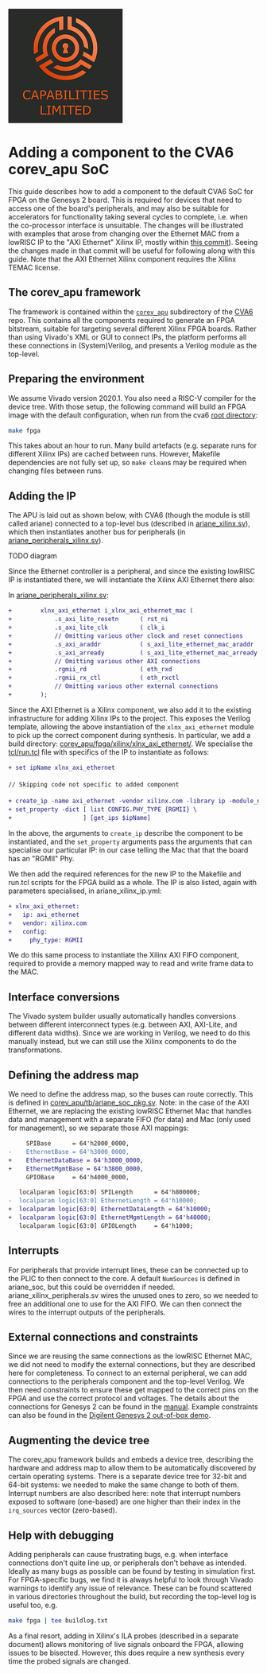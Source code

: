![Cap Ltd Logo](./img/CapLtdLogo.png)

# Adding a component to the CVA6 corev_apu SoC

This guide describes how to add a component to the default CVA6 SoC for FPGA on the Genesys 2 board.
This is required for devices that need to access one of the board's peripherals, and may also be suitable for accelerators for functionality taking several cycles to complete, i.e. when the co-processor interface is unsuitable.
The changes will be illustrated with examples that arose from changing over the Ethernet MAC from a lowRISC IP to the "AXI Ethernet" Xilinx IP, mostly within [this commit](https://github.com/Capabilities-Limited/cva6/commit/af2b8b52)).
Seeing the changes made in that commit will be useful for following along with this guide.
Note that the AXI Ethernet Xilinx component requires the Xilinx TEMAC license.

## The corev_apu framework

The framework is contained within the [`corev_apu`](https://github.com/Capabilities-Limited/cva6/tree/af2b8b52/corev_apu) subdirectory of the [CVA6](https://github.com/Capabilities-Limited/cva6/tree/af2b8b52/) repo.
This contains all the components required to generate an FPGA bitstream, suitable for targeting several different Xilinx FPGA boards.
Rather than using Vivado's XML or GUI to connect IPs, the platform performs all these connections in (System)Verilog, and presents a Verilog module as the top-level.

## Preparing the environment

We assume Vivado version 2020.1. You also need a RISC-V compiler for the device tree.
With those setup, the following command will build an FPGA image with the default configuration, when run from the cva6 [root directory](https://github.com/Capabilities-Limited/cva6/tree/af2b8b52/):

```sh
make fpga
```

This takes about an hour to run.
Many build artefacts (e.g. separate runs for different Xilinx IPs) are cached between runs.
However, Makefile dependencies are not fully set up, so `make clean`s may be required when changing files between runs.

## Adding the IP

The APU is laid out as shown below, with CVA6 (though the module is still called ariane) connected to a top-level bus (described in [ariane_xilinx.sv](https://github.com/Capabilities-Limited/cva6/tree/af2b8b52/corev_apu/fpga/src/ariane_xilinx.sv)), which then instantiates another bus for peripherals (in [ariane_peripherals_xilinx.sv](https://github.com/Capabilities-Limited/cva6/tree/af2b8b52/corev_apu/fpga/src/ariane_peripherals_xilinx.sv)).

TODO diagram

Since the Ethernet controller is a peripheral, and since the existing lowRISC IP is instantiated there, we will instantiate the Xilinx AXI Ethernet there also:

In [ariane_peripherals_xilinx.sv](https://github.com/Capabilities-Limited/cva6/commit/af2b8b52651278bfa813b66ce93aa0c106e87787#diff-afab9e4d855ccbd3fb324cf2ee13b65059fae8ebd3775f128c8a9ac9cff4673cR1009):
```diff
+        xlnx_axi_ethernet i_xlnx_axi_ethernet_mac (
+            .s_axi_lite_resetn      ( rst_ni                           ),
+            .s_axi_lite_clk         ( clk_i                            ),
+            // Omitting various other clock and reset connections
+            .s_axi_araddr           ( s_axi_lite_ethernet_mac_araddr   ),
+            .s_axi_arready          ( s_axi_lite_ethernet_mac_arready  ),
+            // Omitting various other AXI connections
+            .rgmii_rd               ( eth_rxd                          ),
+            .rgmii_rx_ctl           ( eth_rxctl                        ),
+            // Omitting various other external connections
+        );
```

Since the AXI Ethernet is a Xilinx component, we also add it to the existing infrastructure for adding Xilinx IPs to the project.
This exposes the Verilog template, allowing the above instantiation of the `xlnx_axi_ethernet` module to pick up the correct component during synthesis.
In particular, we add a build directory: [corev_apu/fpga/xilinx/xlnx_axi_ethernet/](https://github.com/Capabilities-Limited/tree/af2b8b52/corev_apu/fpga/xilinx/xlnx_axi_ethernet/).
We specialise the [tcl/run.tcl](https://github.com/Capabilities-Limited/cva6/commit/242ae5c52193df0c0c5e3b1bb994d7f5794638ad#diff-6118aa8d1a0140034dd0050f729a379538c069045b69d8c1f0aefbb4ad140783R1) file with specifics of the IP to instantiate as follows:

```diff
+ set ipName xlnx_axi_ethernet

// Skipping code not specific to added component

+ create_ip -name axi_ethernet -vendor xilinx.com -library ip -module_name $ipName
+ set_property -dict [ list CONFIG.PHY_TYPE {RGMII} \
+                    ] [get_ips $ipName]
```

In the above, the arguments to `create_ip` describe the component to be instantiated, and the `set_property` arguments pass the arguments that can specialise our particular IP: in our case telling the Mac that that the board has an "RGMII" Phy.

We then add the required references for the new IP to the Makefile and run.tcl scripts for the FPGA build as a whole.
The IP is also listed, again with parameters specialised, in ariane_xilinx_ip.yml:

```diff
+ xlnx_axi_ethernet:
+   ip: axi_ethernet
+   vendor: xilinx.com
+   config:
+     phy_type: RGMII
```

We do this same process to instantiate the Xilinx AXI FIFO component, required to provide a memory mapped way to read and write frame data to the MAC.

## Interface conversions

The Vivado system builder usually automatically handles conversions between different interconnect types (e.g. between AXI, AXI-Lite, and different data widths).
Since we are working in Verilog, we need to do this manually instead, but we can still use the Xilinx components to do the transformations.

## Defining the address map

We need to define the address map, so the buses can route correctly.
This is defined in [corev_apu/tb/ariane_soc_pkg.sv](https://github.com/Capabilities-Limited/tree/af2b8b52/corev_apu/tb/ariane_soc_pkg.sv).
Note: in the case of the AXI Ethernet, we are replacing the existing lowRISC Ethernet Mac that handles data and management with a separate FIFO (for data) and Mac (only used for management), so we separate those AXI mappings:

```diff
     SPIBase      = 64'h2000_0000,
-    EthernetBase = 64'h3000_0000,
+    EthernetDataBase = 64'h3000_0000,
+    EthernetMgmtBase = 64'h3800_0000,
     GPIOBase     = 64'h4000_0000,
```

```diff
   localparam logic[63:0] SPILength      = 64'h800000;
-  localparam logic[63:0] EthernetLength = 64'h10000;
+  localparam logic[63:0] EthernetDataLength = 64'h10000;
+  localparam logic[63:0] EthernetMgmtLength = 64'h40000;
   localparam logic[63:0] GPIOLength     = 64'h1000;
```

## Interrupts

For peripherals that provide interrupt lines, these can be connected up to the PLIC to then connect to the core.
A default `NumSources` is defined in ariane_soc, but this could be overridden if needed.
ariane_xilinx_peripherals.sv wires the unused ones to zero, so we needed to free an additional one to use for the AXI FIFO.
We can then connect the wires to the interrupt outputs of the peripherals.

## External connections and constraints

Since we are reusing the same connections as the lowRISC Ethernet MAC, we did not need to modify the external connections, but they are described here for completeness.
To connect to an external peripheral, we can add connections to the peripherals component and the top-level Verilog.
We then need constraints to ensure these get mapped to the correct pins on the FPGA and use the correct protocol and voltages.
The details about the connections for Genesys 2 can be found in the [manual](https://digilent.com/reference/programmable-logic/genesys-2/reference-manual).
Example constraints can also be found in the [Digilent Genesys 2 out-of-box demo](https://github.com/Digilent/Genesys-2-OOB/blob/master/src/constraints/Genesys2_H.xdc).

## Augmenting the device tree

The corev_apu framework builds and embeds a device tree, describing the hardware and address map to allow them to be automatically discovered by certain operating systems.
There is a separate device tree for 32-bit and 64-bit systems: we needed to make the same change to both of them.
Interrupt numbers are also described here: note that interrupt numbers exposed to software (one-based) are one higher than their index in the `irq_sources` vector (zero-based).

## Help with debugging

Adding peripherals can cause frustrating bugs, e.g. when interface connections don't quite line up, or peripherals don't behave as intended.
Ideally as many bugs as possible can be found by testing in simulation first.
For FPGA-specific bugs, we find it is always helpful to look through Vivado warnings to identify any issue of relevance.
These can be found scattered in various directories throughout the build, but recording the top-level log is useful too, e.g.

```sh
make fpga | tee buildlog.txt
```

As a final resort, adding in Xilinx's ILA probes (described in a separate document) allows monitoring of live signals onboard the FPGA, allowing issues to be bisected.
However, this does require a new synthesis every time the probed signals are changed.
